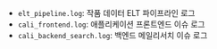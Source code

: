 - `elt_pipeline.log`: 작품 데이터 ELT 파이프라인 로그
- `cali_frontend.log`: 애플리케이션 프론트엔드 이슈 로그
- `cali_backend_search.log`: 백엔드 메일리서치 이슈 로그
